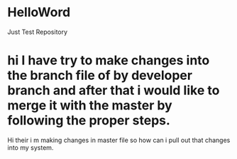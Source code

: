 # HelloWord
Just Test Repository

hi I have try to make changes into the branch file of by developer 
branch and after that i would like to merge it with the master
by following the proper steps.
=======
Hi their i m making changes in master file 
so how can i pull out that changes into my system.

